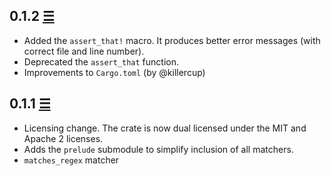 ## 0.1.2 [☰](https://github.com/carllerche/hamcrest-rust/compare/0.1.1...0.1.2)

* Added the `assert_that!` macro. It produces better error messages (with correct file and line
  number).
* Deprecated the `assert_that` function.
* Improvements to `Cargo.toml` (by @killercup)

## 0.1.1 [☰](https://github.com/carllerche/hamcrest-rust/compare/a9f18681c64e3126ef6ccbd68ec2a5b39fe5b58b...0.1.1)

* Licensing change. The crate is now dual licensed under the MIT and Apache 2 licenses.
* Adds the `prelude` submodule to simplify inclusion of all matchers.
* `matches_regex` matcher
